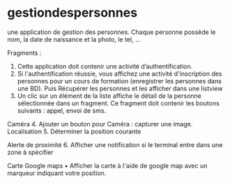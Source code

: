 # gestiondespersonnes
une application de gestion des personnes. Chaque personne possède le nom, la date de naissance et la photo, le tel, ...

Fragments : 
1.	Cette application doit contenir une activité d’authentification. 
2.	Si l'authentification réussie, vous affichez une activité d'inscription des personnes pour un cours de formation (enregistrer les personnes dans une BD). Puis Récupérer les personnes et les afficher dans une listview 
3.	Un clic sur un élément de la liste affiche le détail de la personne sélectionnée dans un fragment. Ce fragment doit contenir les boutons suivants : appel, envoi de sms.

Caméra 
4.	Ajouter un bouton pour  Caméra : capturer une image.
Localisation
5.	Déterminer la position courante 

Alerte de proximité
6.	Afficher une notification si le terminal entre dans une zone à spécifier

Carte Google maps
•	Afficher  la carte à l'aide de google map avec un marqueur indiquant votre position.
